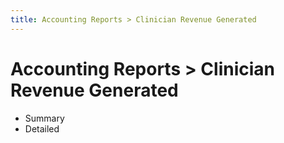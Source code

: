 ```yaml
---
title: Accounting Reports > Clinician Revenue Generated
---
```


# Accounting Reports > Clinician Revenue Generated

- Summary
- Detailed
